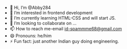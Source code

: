 - 👋 Hi, I’m @Abby284
- 👀 I’m interested in frontend development
- 🌱 I’m currently learning HTML-CSS and will start JS.
- 💞️ I’m looking to collaborate on ...
- 📫 How to reach me-email id-spammme68@gmail.com
- 😄 Pronouns: he/him
- ⚡ Fun fact: just another Indian guy doing engineering.

<!---
Abby284/Abby284 is a ✨ special ✨ repository because its `README.md` (this file) appears on your GitHub profile.
You can click the Preview link to take a look at your changes.
--->
